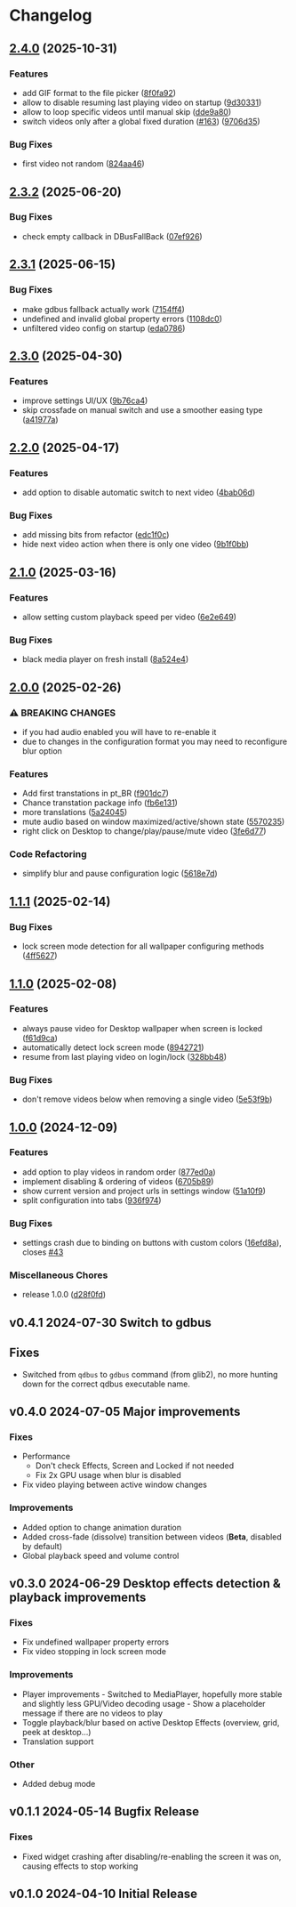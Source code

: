 # Changelog

## [2.4.0](https://github.com/luisbocanegra/plasma-smart-video-wallpaper-reborn/compare/v2.3.2...v2.4.0) (2025-10-31)


### Features

* add GIF format to the file picker ([8f0fa92](https://github.com/luisbocanegra/plasma-smart-video-wallpaper-reborn/commit/8f0fa92112548ce20f5093d39038ebf5c73a5877))
* allow to disable resuming last playing video on startup ([9d30331](https://github.com/luisbocanegra/plasma-smart-video-wallpaper-reborn/commit/9d30331ac804859f0635f2383642ce46e33c3032))
* allow to loop specific videos until manual skip ([dde9a80](https://github.com/luisbocanegra/plasma-smart-video-wallpaper-reborn/commit/dde9a80930ddad600865313475c2ff304b3fe066))
* switch videos only after a global fixed duration  ([#163](https://github.com/luisbocanegra/plasma-smart-video-wallpaper-reborn/issues/163)) ([9706d35](https://github.com/luisbocanegra/plasma-smart-video-wallpaper-reborn/commit/9706d35d537c58f9d2fea2c5ba66eddaaccf49eb))


### Bug Fixes

* first video not random ([824aa46](https://github.com/luisbocanegra/plasma-smart-video-wallpaper-reborn/commit/824aa46683bf9156583064f8c60827d5915470d9))

## [2.3.2](https://github.com/luisbocanegra/plasma-smart-video-wallpaper-reborn/compare/v2.3.1...v2.3.2) (2025-06-20)


### Bug Fixes

* check empty callback in DBusFallBack ([07ef926](https://github.com/luisbocanegra/plasma-smart-video-wallpaper-reborn/commit/07ef926b6d65ffd859799bc8d30cd498c8472bb5))

## [2.3.1](https://github.com/luisbocanegra/plasma-smart-video-wallpaper-reborn/compare/v2.3.0...v2.3.1) (2025-06-15)


### Bug Fixes

* make gdbus fallback actually work ([7154ff4](https://github.com/luisbocanegra/plasma-smart-video-wallpaper-reborn/commit/7154ff4a23b70f56696d23cb9f9a4b9cff905c26))
* undefined and invalid global property errors ([1108dc0](https://github.com/luisbocanegra/plasma-smart-video-wallpaper-reborn/commit/1108dc0a995695f2507681827834472317136de8))
* unfiltered video config on startup ([eda0786](https://github.com/luisbocanegra/plasma-smart-video-wallpaper-reborn/commit/eda07864bfa1a817d3fe345f134c57f08976e143))

## [2.3.0](https://github.com/luisbocanegra/plasma-smart-video-wallpaper-reborn/compare/v2.2.0...v2.3.0) (2025-04-30)


### Features

* improve settings UI/UX ([9b76ca4](https://github.com/luisbocanegra/plasma-smart-video-wallpaper-reborn/commit/9b76ca417c40653ca405765e72a2493b50b5cf97))
* skip crossfade on manual switch and use a smoother easing type ([a41977a](https://github.com/luisbocanegra/plasma-smart-video-wallpaper-reborn/commit/a41977a94cc870cb51f01361553ff3fc62efa5a9))

## [2.2.0](https://github.com/luisbocanegra/plasma-smart-video-wallpaper-reborn/compare/v2.1.0...v2.2.0) (2025-04-17)


### Features

* add option to disable automatic switch to next video ([4bab06d](https://github.com/luisbocanegra/plasma-smart-video-wallpaper-reborn/commit/4bab06d889d442d1bb730399de07a5f3fbb39188))


### Bug Fixes

* add missing bits from refactor ([edc1f0c](https://github.com/luisbocanegra/plasma-smart-video-wallpaper-reborn/commit/edc1f0c23bbaf5352261871b04602cc9a8e09773))
* hide next video action when there is only one video ([9b1f0bb](https://github.com/luisbocanegra/plasma-smart-video-wallpaper-reborn/commit/9b1f0bb2e1fc844b765669fed079947c777482d3))

## [2.1.0](https://github.com/luisbocanegra/plasma-smart-video-wallpaper-reborn/compare/v2.0.0...v2.1.0) (2025-03-16)


### Features

* allow setting custom playback speed per video ([6e2e649](https://github.com/luisbocanegra/plasma-smart-video-wallpaper-reborn/commit/6e2e649e7788767d4e04471a0e13ae3fb92facf4))


### Bug Fixes

* black media player on fresh install ([8a524e4](https://github.com/luisbocanegra/plasma-smart-video-wallpaper-reborn/commit/8a524e4c75d7dbdf47ffbf273a72da52dc8ef0f5))

## [2.0.0](https://github.com/luisbocanegra/plasma-smart-video-wallpaper-reborn/compare/v1.1.1...v2.0.0) (2025-02-26)


### ⚠ BREAKING CHANGES

* if you had audio enabled you will have to re-enable it
* due to changes in the configuration format you may need to reconfigure blur option

### Features

* Add first transtations in pt_BR ([f901dc7](https://github.com/luisbocanegra/plasma-smart-video-wallpaper-reborn/commit/f901dc71da60508c97e9be3ee789d18d2458eec2))
* Chance transtation package info ([fb6e131](https://github.com/luisbocanegra/plasma-smart-video-wallpaper-reborn/commit/fb6e1310edf23455c8c474e8a8ee09b406bd2f15))
* more translations ([5a24045](https://github.com/luisbocanegra/plasma-smart-video-wallpaper-reborn/commit/5a240454c92e10bf66392c831286214ee26685b0))
* mute audio based on window maximized/active/shown state ([5570235](https://github.com/luisbocanegra/plasma-smart-video-wallpaper-reborn/commit/557023577798464f463f65a8e7ea34842d4bf077))
* right click on Desktop  to change/play/pause/mute video ([3fe6d77](https://github.com/luisbocanegra/plasma-smart-video-wallpaper-reborn/commit/3fe6d7728a45f95c2cad4583722e1ac6a93dcb44))


### Code Refactoring

* simplify blur and pause configuration logic ([5618e7d](https://github.com/luisbocanegra/plasma-smart-video-wallpaper-reborn/commit/5618e7d08a5498e2f7e1841939182876c996400c))

## [1.1.1](https://github.com/luisbocanegra/plasma-smart-video-wallpaper-reborn/compare/v1.1.0...v1.1.1) (2025-02-14)


### Bug Fixes

* lock screen mode detection for all wallpaper configuring methods ([4ff5627](https://github.com/luisbocanegra/plasma-smart-video-wallpaper-reborn/commit/4ff56278a9bdb0a2a2a97056d39ac2b663ff7698))

## [1.1.0](https://github.com/luisbocanegra/plasma-smart-video-wallpaper-reborn/compare/v1.0.0...v1.1.0) (2025-02-08)


### Features

* always pause video for Desktop wallpaper when screen is locked ([f61d9ca](https://github.com/luisbocanegra/plasma-smart-video-wallpaper-reborn/commit/f61d9ca11418c467537823b439278fc9124e4f85))
* automatically detect lock screen mode ([8942721](https://github.com/luisbocanegra/plasma-smart-video-wallpaper-reborn/commit/8942721c4d1d42769bd67911edbe3d0b8c26c019))
* resume from last playing video on login/lock ([328bb48](https://github.com/luisbocanegra/plasma-smart-video-wallpaper-reborn/commit/328bb48a536acdbd1b7124a2c856331961573afb))


### Bug Fixes

* don't remove videos below when removing a single video ([5e53f9b](https://github.com/luisbocanegra/plasma-smart-video-wallpaper-reborn/commit/5e53f9b7e53c2cd8fc741c988196992f87ae91f6))

## [1.0.0](https://github.com/luisbocanegra/plasma-smart-video-wallpaper-reborn/compare/v0.4.1...v1.0.0) (2024-12-09)


### Features

* add option to play videos in random order ([877ed0a](https://github.com/luisbocanegra/plasma-smart-video-wallpaper-reborn/commit/877ed0ac4efde987dc251b751cb2c6a637f939ce))
* implement disabling & ordering of videos ([6705b89](https://github.com/luisbocanegra/plasma-smart-video-wallpaper-reborn/commit/6705b89ad1977e65b3f8866b0ff323d7884bf5bb))
* show current version and project urls in settings window ([51a10f9](https://github.com/luisbocanegra/plasma-smart-video-wallpaper-reborn/commit/51a10f9d626f4133152eadf31c12bcb5d2cf2647))
* split configuration into tabs ([936f974](https://github.com/luisbocanegra/plasma-smart-video-wallpaper-reborn/commit/936f97487134ed1e9d847bbaf8f586d4ceca9575))


### Bug Fixes

* settings crash due to binding on buttons with custom colors ([16efd8a](https://github.com/luisbocanegra/plasma-smart-video-wallpaper-reborn/commit/16efd8a756544d9b163a31fcc894ec10665cd51d)), closes [#43](https://github.com/luisbocanegra/plasma-smart-video-wallpaper-reborn/issues/43)


### Miscellaneous Chores

* release 1.0.0 ([d28f0fd](https://github.com/luisbocanegra/plasma-smart-video-wallpaper-reborn/commit/d28f0fd7ee6df17556212881ba7553135323af64))

## v0.4.1 2024-07-30 Switch to gdbus

## Fixes

- Switched from `qdbus` to `gdbus` command (from glib2), no more hunting down for the correct qdbus executable name.

## v0.4.0 2024-07-05 Major improvements

### Fixes

- Performance
  - Don't check Effects, Screen and Locked if not needed
  - Fix 2x GPU usage when blur is disabled
- Fix video playing between active window changes

### Improvements

- Added option to change animation duration
- Added cross-fade (dissolve) transition between videos (**Beta**, disabled by default)
- Global playback speed and volume control

## v0.3.0 2024-06-29 Desktop effects detection & playback improvements

### Fixes

- Fix undefined wallpaper property errors
- Fix video stopping in lock screen mode

### Improvements

- Player improvements - Switched to MediaPlayer, hopefully more stable and slightly less GPU/Video decoding usage - Show a placeholder message if there are no videos to play
- Toggle playback/blur based on active Desktop Effects (overview, grid, peek at desktop...)
- Translation support

### Other

- Added debug mode

## v0.1.1 2024-05-14 Bugfix Release

### Fixes

- Fixed widget crashing after disabling/re-enabling the screen it was on, causing effects to stop working

## v0.1.0 2024-04-10 Initial Release
